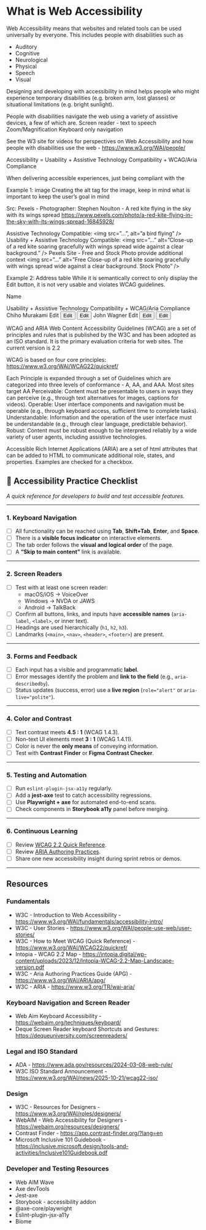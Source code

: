# What is Web Accessibility

Web Accessibility means that websites and related tools can be used universally by everyone.  This includes people with disabilities such as
- Auditory
- Cognitive
- Neurological
- Physical
- Speech
- Visual

Designing and developing with accessibility in mind helps people who might experience temporary disabilities (e.g. broken arm, lost glasses) or situational limitations (e.g. bright sunlight).

People with disabilities navigate the web using a variety of assistive devices, a few of which are.
Screen reader - text to speech
Zoom/Magnification
Keyboard only navigation

See the W3 site for videos for perspectives on Web Accessibility and how people with disabilities use the web - <https://www.w3.org/WAI/people/>

Accessibility = Usability + Assistive Technology Compatibility + WCAG/Aria Compliance

When delivering accessible experiences, just being compliant with the  

Example 1: image
Creating the alt tag for the image, keep in mind what is important to keep the user’s goal in mind

Src: Pexels - Photographer: Stephen Noulton - A red kite flying in the sky with its wings spread
 https://www.pexels.com/photo/a-red-kite-flying-in-the-sky-with-its-wings-spread-16845928/

Assistive Technology Compatible: <img src=”...”, alt=”a bird flying” />
Usability + Assistive Technology Compatible: <img src=”...” alt=”Close-up of a red kite soaring gracefully with wings spread wide against a clear background.” />
Pexels Site - Free and Stock Photo provide additional context
<img src=”...” alt=”Free Close-up of a red kite soaring gracefully with wings spread wide against a clear background. Stock Photo” />

Example 2: Address table
While it is semantically correct to only display the Edit button, it is not very usable and violates WCAG guidelines.

Name




Usability + Assistive Technology Compatibility + WCAG/Aria Compliance
Chiho Murakami
Edit
<Button>Edit</Button>
<Button aria-label=”Edit Chiho Murakami>
    Edit
</Button>
John Wagner
Edit
<Button>Edit</Button>
<Button aria-label=”Edit John Wagner>
    Edit
</Button>



WCAG and ARIA
Web Content Accessibility Guidelines (WCAG)  are a set of principles and rules that is published by the W3C and has been adopted as an ISO standard.  It is the primary evaluation criteria for web sites.  The current version is 2.2

WCAG is based on four core principles:
https://www.w3.org/WAI/WCAG22/quickref/

Each Principle is expanded through a set of Guidelines which are categorized into three levels of conformance - A, AA, and AAA.  Most sites target AA
Perceivable: Content must be presentable to users in ways they can perceive (e.g., through text alternatives for images, captions for videos). 
Operable: User interface components and navigation must be operable (e.g., through keyboard access, sufficient time to complete tasks). 
Understandable: Information and the operation of the user interface must be understandable (e.g., through clear language, predictable behavior). 
Robust: Content must be robust enough to be interpreted reliably by a wide variety of user agents, including assistive technologies.

Accessible Rich Internet Applications (ARIA) are a set of html attributes that can be added to HTML to communicate additional role, states, and properties.  Examples are checked for a checkbox. 

## 🧩 Accessibility Practice Checklist

_A quick reference for developers to build and test accessible features._

---

### 1. Keyboard Navigation

- [ ] All functionality can be reached using **Tab**, **Shift+Tab**, **Enter**, and **Space**.
- [ ] There is a **visible focus indicator** on interactive elements.
- [ ] The tab order follows the **visual and logical order** of the page.
- [ ] A **“Skip to main content”** link is available.

---

### 2. Screen Readers

- [ ] Test with at least one screen reader:
  - macOS/iOS → VoiceOver
  - Windows → NVDA or JAWS
  - Android → TalkBack
- [ ] Confirm all buttons, links, and inputs have **accessible names** (`aria-label`, `<label>`, or inner text).
- [ ] Headings are used hierarchically (`h1`, `h2`, `h3`).
- [ ] Landmarks (`<main>`, `<nav>`, `<header>`, `<footer>`) are present.

---

### 3. Forms and Feedback

- [ ] Each input has a visible and programmatic **label**.
- [ ] Error messages identify the problem and **link to the field** (e.g., `aria-describedby`).
- [ ] Status updates (success, error) use a **live region** (`role="alert"` or `aria-live="polite"`).

---

### 4. Color and Contrast

- [ ] Text contrast meets **4.5 : 1** (WCAG 1.4.3).
- [ ] Non-text UI elements meet **3 : 1** (WCAG 1.4.11).
- [ ] Color is never the **only means** of conveying information.
- [ ] Test with **Contrast Finder** or **Figma Contrast Checker**.

---

### 5. Testing and Automation

- [ ] Run `eslint-plugin-jsx-a11y` regularly.
- [ ] Add a **jest-axe** test to catch accessibility regressions.
- [ ] Use **Playwright + axe** for automated end-to-end scans.
- [ ] Check components in **Storybook a11y** panel before merging.

---

### 6. Continuous Learning

- [ ] Review [WCAG 2.2 Quick Reference](https://www.w3.org/WAI/WCAG22/quickref/).
- [ ] Review [ARIA Authoring Practices](https://www.w3.org/WAI/ARIA/apg/).
- [ ] Share one new accessibility insight during sprint retros or demos.

---

## Resources

### Fundamentals

- W3C - Introduction to Web Accessibility - https://www.w3.org/WAI/fundamentals/accessibility-intro/
- W3C - User Stories - https://www.w3.org/WAI/people-use-web/user-stories/
- W3C - How to Meet WCAG (Quick Reference) - https://www.w3.org/WAI/WCAG22/quickref/
- Intopia - WCAG 2.2 Map - https://intopia.digital/wp-content/uploads/2023/12/Intopia-WCAG-2.2-Map-Landscape-version.pdf
- W3C - Aria Authoring Practices Guide (APG) - https://www.w3.org/WAI/ARIA/apg/
- W3C - ARIA - https://www.w3.org/TR/wai-aria/


### Keyboard Navigation and Screen Reader

- Web Aim Keyboard Accessibility - https://webaim.org/techniques/keyboard/
- Deque Screen Reader keyboard Shortcuts and Gestures: https://dequeuniversity.com/screenreaders/

### Legal and ISO Standard

- ADA - https://www.ada.gov/resources/2024-03-08-web-rule/
- W3C ISO Standard Announcement - https://www.w3.org/WAI/news/2025-10-21/wcag22-iso/

### Design 

- W3C - Resources for Designers - https://www.w3.org/WAI/roles/designers/
- WebAIM - Web Accessibility for Designers - https://webaim.org/resources/designers/
- Contrast Finder - https://app.contrast-finder.org/?lang=en
- Microsoft Inclusive 101 Guidebook - https://inclusive.microsoft.design/tools-and-activities/Inclusive101Guidebook.pdf


### Developer and Testing Resources

- Web AIM Wave
- Axe devTools
- Jest-axe
- Storybook - accessibility addon
- @axe-core/playwright
- Eslint-plugin-jsx-a11y
- Biome



